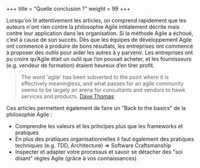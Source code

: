 +++
title = "Quelle conclusion ?"
weight = 99
+++

Lorsqu'on lit attentivement les articles, on comprend rapidement que les auteurs n'ont rien contre la philosophie Agile initialement décrite mais contre leur application dans les organisation. Si la méthode Agile a échoué, c’est à cause de son succès. Dès que les équipes de développement Agile ont commencé à produire de bons résultats, les entreprises ont commencé à proposer des outils pour aider les autres à y parvenir. Les entreprises ont pu croire qu’Agile était un outil que l’on pouvait acheter, et les fournisseurs (e.g. vendeur de formation) étaient heureux d’en tirer profit.

> The word 'agile' has been subverted to the point where it is effectively meaningless, and what passes for an agile community seems to be largely an arena for consultants and vendors to hawk services and products. [Dave Thomas](https://pragdave.me/thoughts/active/2014-03-04-time-to-kill-agile.html)


Ces articles permettent également de faire un "Back to the basics" de la philosophie Agile :
- Comprendre les valeurs et les principes plus que les frameworks et pratiques
- En plus des pratiques organisationnelles il faut également des pratiques techniques (e.g. TDD, Architecture) => Software Craftsmanship
- Inspecter et adapter votre processus et savoir se détacher des "soi disant" règles Agile (grâce à vos connaissances)